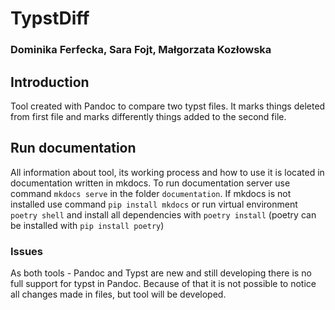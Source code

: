 # TypstDiff
### Dominika Ferfecka, Sara Fojt, Małgorzata Kozłowska

## Introduction
Tool created with Pandoc to compare two typst files. It marks things
deleted from first file and marks differently things added to the second file.

## Run documentation
All information about tool, its working process and how to use it is located
in documentation written in mkdocs. To run documentation server use command
`mkdocs serve` 
in the folder `documentation`.
If mkdocs is not installed use command `pip install mkdocs` or run virtual environment
`poetry shell` and install all dependencies with `poetry install` (poetry can be installed
with `pip install poetry`)

### Issues
As both tools - Pandoc and Typst are new and still developing there is no full support
for typst in Pandoc. Because of that it is not possible to notice all changes made
in files, but tool will be developed.